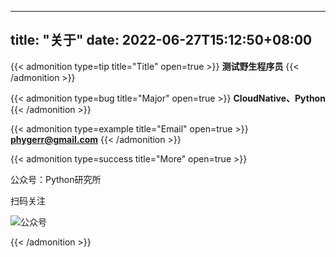 <!--
 * @Author: zhanghan
 * @Date: 2025-05-23 14:05:16
 * @LastEditors: zhanghan
 * @LastEditTime: 2025-05-23 14:06:09
 * @FilePath: \hugo_test\content\about.md
 * @Description: 
-->
---
title: "关于"
date: 2022-06-27T15:12:50+08:00
---

{{< admonition type=tip title="Title" open=true >}}
**测试野生程序员**
{{< /admonition >}}


{{< admonition type=bug title="Major" open=true >}}
**CloudNative、Python**
{{< /admonition >}}


{{< admonition type=example title="Email" open=true >}}
**phygerr@gmail.com**
{{< /admonition >}}


{{< admonition type=success title="More" open=true >}}

公众号：Python研究所

扫码关注

![公众号](/static/vx.jpg)

{{< /admonition >}}